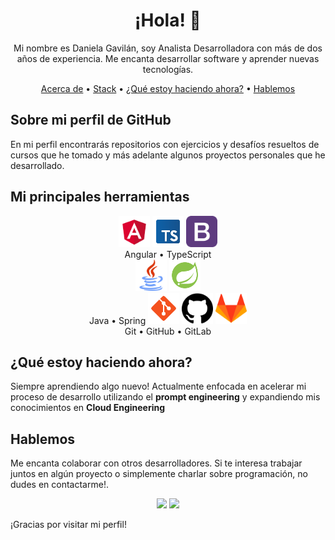 <h1 align="center">¡Hola! 👋</h1>

<p align="center">Mi nombre es Daniela Gavilán, soy Analista Desarrolladora con más de dos años de experiencia. Me encanta desarrollar software y aprender nuevas tecnologías.</p>

<div align="center">
    <a href="#acerca-de">Acerca de</a> •
    <a href="#herramientas">Stack</a> •
    <a href="#actualmente">¿Qué estoy haciendo ahora?</a> •
    <a href="#hablemos">Hablemos</a>
</div>


## Sobre mi perfil de GitHub <a name="acerca-de"></a>

En mi perfil encontrarás repositorios con ejercicios y desafíos resueltos de cursos que he tomado y más adelante algunos proyectos personales que he desarrollado.

## Mi principales herramientas <a name="herramientas"></a>

<div align="center">    
    <img src="assets/angular.png" alt="Angular logo" width="50" height="50">
    <img src="assets/typescript.png" alt="TypeScript logo" width="50" height="50">
    <img src="assets/bootstrap.png" alt="Bootstrap logo" width="50" height="50">
    <br>
    Angular • TypeScript
    <br>    
    <img src="assets/java.png" alt="Java logo" width="50" height="50">
    <img src="assets/spring-boot.png" alt="Spring logo" width="50" height="50">
    <br>
    Java • Spring
    <img src="assets/git.png" alt="Git logo" width="50" height="50">
    <img src="assets/github.png" alt="GitHub logo" width="50" height="50">
    <img src="assets/gitlab.png" alt="GitLab logo" width="50" height="50">
    <br>
    Git • GitHub • GitLab
</div>


## ¿Qué estoy haciendo ahora? <a name="actualmente"></a>

Siempre aprendiendo algo nuevo! Actualmente enfocada en acelerar mi proceso de desarrollo utilizando el **prompt engineering** y expandiendo mis conocimientos en **Cloud Engineering**

## Hablemos <a name="hablemos"></a>

Me encanta colaborar con otros desarrolladores. Si te interesa trabajar juntos en algún proyecto o simplemente charlar sobre programación, no dudes en contactarme!.

<p align="center">
  <a href="https://discord.com/channels/@me/2921" rel="noopener noreferrer" target="_blank"><img src="https://img.shields.io/badge/-Discord-7289DA?style=flat-square&logo=discord&logoColor=white"></a>
  <a href="https://www.linkedin.com/in/daniela-gavilán-bba28122a/" rel="noopener noreferrer" target="_blank"><img src="https://img.shields.io/badge/-LinkedIn-0077B5?style=flat-square&logo=linkedin&logoColor=white"></a>
</p>



¡Gracias por visitar mi perfil!
